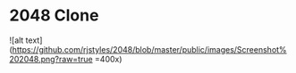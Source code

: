 # 2048 Clone

![alt text](https://github.com/rjstyles/2048/blob/master/public/images/Screenshot%202048.png?raw=true =400x)
